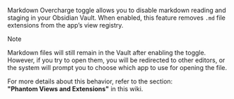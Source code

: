Markdown Overcharge toggle allows you to disable markdown reading and staging in your Obsidian Vault. When enabled, this feature removes `.md` file extensions from the app’s view registry.

> [!Note]
> Markdown files will still remain in the Vault after enabling the toggle. However, if you try to open them, you will be redirected to other editors, or the system will prompt you to choose which app to use for opening the file.  
>
> For more details about this behavior, refer to the section:  
> **"Phantom Views and Extensions"** in this wiki.
